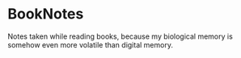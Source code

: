 # BookNotes
Notes taken while reading books, because my biological memory is somehow even more volatile than digital memory.
